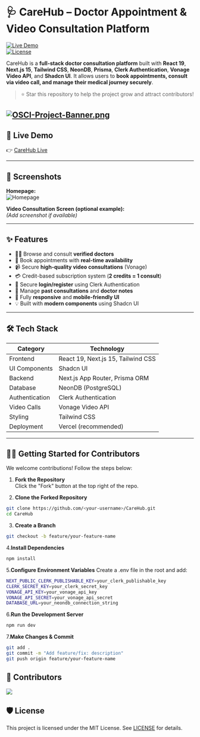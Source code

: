 # 🩺 CareHub – Doctor Appointment & Video Consultation Platform

[![Live Demo](https://img.shields.io/badge/Live-Demo-blue)](https://care-hub-seven.vercel.app/)  
[![License](https://img.shields.io/badge/License-MIT-green)]()  

CareHub is a **full-stack doctor consultation platform** built with **React 19**, **Next.js 15**, **Tailwind CSS**, **NeonDB**, **Prisma**, **Clerk Authentication**, **Vonage Video API**, and **Shadcn UI**. It allows users to **book appointments, consult via video call, and manage their medical journey securely**.  


> ⭐ Star this repository to help the project grow and attract contributors!
> 
[![OSCI-Project-Banner.png](https://i.postimg.cc/76mJvBmF/OSCI-Project-Banner.png)](https://postimg.cc/8JfzMb84)
---

## 🚀 Live Demo

👉 [CareHub Live](https://care-hub-seven.vercel.app/)

---

## 📸 Screenshots

**Homepage:**  
![Homepage](https://github.com/amitkumardemo/CareHub/blob/master/Screenshot%202025-06-10%20131341.png)

**Video Consultation Screen (optional example):**  
*(Add screenshot if available)*

---

## ✨ Features

- 🧑‍⚕️ Browse and consult **verified doctors**
- 📅 Book appointments with **real-time availability**
- 📹 Secure **high-quality video consultations** (Vonage)
- 💳 Credit-based subscription system (**2 credits = 1 consult**)
- 🔐 Secure **login/register** using Clerk Authentication
- 📄 Manage **past consultations** and **doctor notes**
- 📱 Fully **responsive** and **mobile-friendly UI**
- 💡 Built with **modern components** using Shadcn UI

---

## 🛠 Tech Stack

| Category            | Technology                      |
|---------------------|---------------------------------|
| Frontend            | React 19, Next.js 15, Tailwind CSS |
| UI Components       | Shadcn UI                        |
| Backend             | Next.js App Router, Prisma ORM   |
| Database            | NeonDB (PostgreSQL)             |
| Authentication      | Clerk Authentication            |
| Video Calls         | Vonage Video API                |
| Styling             | Tailwind CSS                    |
| Deployment          | Vercel (recommended)            |

---



## 🧑‍💻 Getting Started for Contributors

We welcome contributions! Follow the steps below:

1. **Fork the Repository**  
   Click the "Fork" button at the top right of the repo.

2. **Clone the Forked Repository**
```bash
git clone https://github.com/<your-username>/CareHub.git
cd CareHub
```
3. **Create a Branch**
```bash
git checkout -b feature/your-feature-name
```
4.**Install Dependencies**
```bash
npm install
```
5.**Configure Environment Variables**
Create a .env file in the root and add:
```bash
NEXT_PUBLIC_CLERK_PUBLISHABLE_KEY=your_clerk_publishable_key
CLERK_SECRET_KEY=your_clerk_secret_key
VONAGE_API_KEY=your_vonage_api_key
VONAGE_API_SECRET=your_vonage_api_secret
DATABASE_URL=your_neondb_connection_string
```
6.**Run the Development Server**
```bash
npm run dev
```
7.**Make Changes & Commit**
```bash
git add .
git commit -m "Add feature/fix: description"
git push origin feature/your-feature-name
```


## 🤝 Contributors
<a href="https://github.com/amitkumardemo/CareHub/graphs/contributors"> <img src="https://contrib.rocks/image?repo=amitkumardemo/CareHub" /> </a>

## 🛡️ License

This project is licensed under the MIT License. See [LICENSE](.github/LICENSE) for details.







